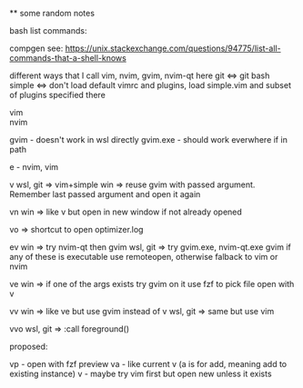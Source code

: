 
** some random notes

bash list commands:

compgen see: https://unix.stackexchange.com/questions/94775/list-all-commands-that-a-shell-knows

different ways that I call vim, nvim, gvim, nvim-qt
here git <=> git bash
simple <=> don't load default vimrc and plugins, load simple.vim and subset of plugins specified there

vim   
nvim

gvim     - doesn't work in wsl directly
gvim.exe - should work everwhere if in path

e - nvim, vim

v 
wsl, git => vim+simple 
win      => reuse gvim with passed argument. Remember last passed argument and open it again

vn
win     => like v but open in new window if not already opened

vo      => shortcut to open optimizer.log

ev
win      => try nvim-qt then gvim
wsl, git => try gvim.exe, nvim-qt.exe gvim if any of these is executable use remoteopen,
            otherwise falback to vim or nvim

ve
win      => if one of the args exists try gvim on it
            use fzf to pick file open with v

vv
win      => like ve but use gvim instead of v
wsl, git => same but use vim

vvo
wsl, git => :call foreground()

proposed:

vp - open with fzf preview
va - like current v (a is for add, meaning add to existing instance)
v - maybe try vim first but open new unless it exists



